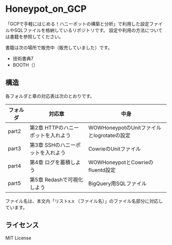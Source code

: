# Honeypot_on_GCP
「GCPで手軽にはじめる！ハニーポットの構築と分析」で利用した設定ファイルやSQLファイルを格納しているリポジトリです。
設定や利用の方法については書籍を参照してください。

書籍は次の場所で販売中（販売していました）です。

* 技術書典7
* BOOTH（）

## 構造
各フォルダと章の対応表は次のとおりです。

| フォルダ  | 対応章                             | 中身                                       |
| --------- | ---------------------------------- | ------------------------------------------ |
| part2     | 第2章 HTTPのハニーポットを入れよう | WOWHoneypotのUnitファイルとlogrotateの設定 |
| part3     | 第3章 SSHのハニーポットを入れよう  | CowrieのUnitファイル                       |
| part4     | 第4章 ログを蓄積しよう             | WOWHoneypotとCowrieのfluentd設定           |
| part5     | 第5章 Redashで可視化しよう         | BigQuery用SQLファイル                      |

ファイル名は、本文内「リストx.x （ファイル名）」のファイル名部分に対応しています。

## ライセンス
MIT License